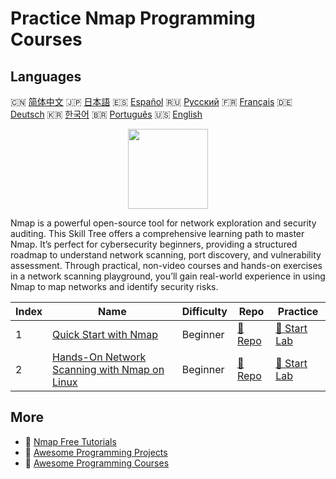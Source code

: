 # Practice Nmap Programming Courses

## Languages

🇨🇳 [简体中文](README_zh.md) 🇯🇵 [日本語](README_ja.md) 🇪🇸 [Español](README_es.md) 🇷🇺 [Русский](README_ru.md) 🇫🇷 [Français](README_fr.md) 🇩🇪 [Deutsch](README_de.md) 🇰🇷 [한국어](README_ko.md) 🇧🇷 [Português](README_pt.md) 🇺🇸 [English](README.md) 

<div align="center">
<img width="128px" src="https://file.labex.io/path/pPoL1KPkCT9I.png">
</div>

Nmap is a powerful open-source tool for network exploration and security auditing. This Skill Tree offers a comprehensive learning path to master Nmap. It’s perfect for cybersecurity beginners, providing a structured roadmap to understand network scanning, port discovery, and vulnerability assessment. Through practical, non-video courses and hands-on exercises in a network scanning playground, you’ll gain real-world experience in using Nmap to map networks and identify security risks.

|   Index | Name                                                                                                                  | Difficulty   | Repo                                                                                  | Practice                                                                              |
|---------|-----------------------------------------------------------------------------------------------------------------------|--------------|---------------------------------------------------------------------------------------|---------------------------------------------------------------------------------------|
|       1 | [Quick Start with Nmap](https://labex.io/courses/quick-start-with-nmap)                                               | Beginner     | [🔗 Repo](https://github.com/labex-labs/quick-start-with-nmap)                        | [🚀 Start Lab](https://labex.io/courses/quick-start-with-nmap)                        |
|       2 | [Hands-On Network Scanning with Nmap on Linux](https://labex.io/courses/hands-on-network-scanning-with-nmap-on-linux) | Beginner     | [🔗 Repo](https://github.com/labex-labs/hands-on-network-scanning-with-nmap-on-linux) | [🚀 Start Lab](https://labex.io/courses/hands-on-network-scanning-with-nmap-on-linux) |

## More

- 🔗 [Nmap Free Tutorials](https://github.com/labex-labs/nmap-free-tutorials)
- 🔗 [Awesome Programming Projects](https://github.com/labex-labs/awesome-programming-projects)
- 🔗 [Awesome Programming Courses](https://github.com/labex-labs/awesome-programming-courses)

